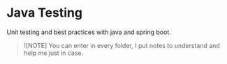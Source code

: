 # Java Testing

Unit testing and best practices with java and spring boot.

>![NOTE]
>You can enter in every folder, I put notes to understand and help me just in case.
